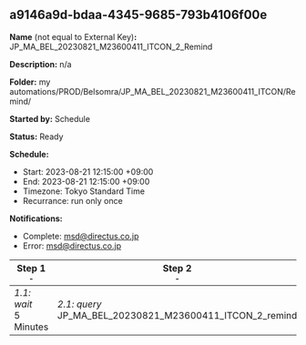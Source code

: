 ## a9146a9d-bdaa-4345-9685-793b4106f00e

**Name** (not equal to External Key)**:** JP_MA_BEL_20230821_M23600411_ITCON_2_Remind

**Description:** n/a

**Folder:** my automations/PROD/Belsomra/JP_MA_BEL_20230821_M23600411_ITCON/Remind/

**Started by:** Schedule

**Status:** Ready

**Schedule:**

* Start: 2023-08-21 12:15:00 +09:00
* End: 2023-08-21 12:15:00 +09:00
* Timezone: Tokyo Standard Time
* Recurrance: run only once

**Notifications:**

* Complete: msd@directus.co.jp
* Error: msd@directus.co.jp

| Step 1<br>_<small>-</small>_ | Step 2<br>_<small>-</small>_ | Step 3<br>_<small>-</small>_ |
| --- | --- | --- |
| _1.1: wait_<br>5 Minutes | _2.1: query_<br>JP_MA_BEL_20230821_M23600411_ITCON_2_remind | _3.1: emailSend_<br>JP_MA_BEL_20230821_M23600411_ITCON_2_remind |

